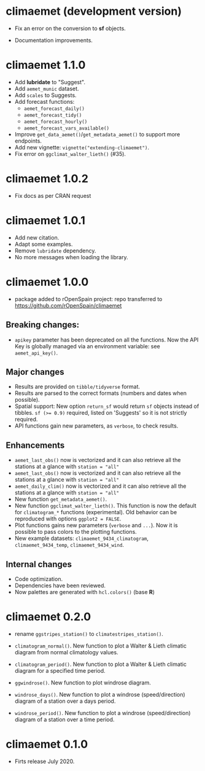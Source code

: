 # climaemet (development version)

-   Fix an error on the conversion to **sf** objects.

-   Documentation improvements.

# climaemet 1.1.0

-   Add **lubridate** to "Suggest".
-   Add `aemet_munic` dataset.
-   Add `scales` to Suggests.
-   Add forecast functions:
    -   `aemet_forecast_daily()`
    -   `aemet_forecast_tidy()`
    -   `aemet_forecast_hourly()`
    -   `aemet_forecast_vars_available()`
-   Improve `get_data_aemet()`/`get_metadata_aemet()` to support more endpoints.
-   Add new vignette: `vignette("extending-climaemet")`.
-   Fix error on `ggclimat_walter_lieth()` (#35).

# climaemet 1.0.2

-   Fix docs as per CRAN request

# climaemet 1.0.1

-   Add new citation.
-   Adapt some examples.
-   Remove `lubridate` dependency.
-   No more messages when loading the library.

# climaemet 1.0.0

-   package added to rOpenSpain project: repo transferred to
    <https://github.com/rOpenSpain/climaemet>

## Breaking changes:

-   `apikey` parameter has been deprecated on all the functions. Now the API Key
    is globally managed via an environment variable: see `aemet_api_key()`.

## Major changes

-   Results are provided on `tibble/tidyverse` format.
-   Results are parsed to the correct formats (numbers and dates when possible).
-   Spatial support: New option `return_sf` would return `sf` objects instead of
    tibbles. `sf (>= 0.9)` required, listed on 'Suggests' so it is not strictly
    required.
-   API functions gain new parameters, as `verbose`, to check results.

## Enhancements

-   `aemet_last_obs()` now is vectorized and it can also retrieve all the
    stations at a glance with `station = "all"`
-   `aemet_last_obs()` now is vectorized and it can also retrieve all the
    stations at a glance with `station = "all"`
-   `aemet_daily_clim()` now is vectorized and it can also retrieve all the
    stations at a glance with `station = "all"`
-   New function `get_metadata_aemet()`.
-   New function `ggclimat_walter_lieth()`. This function is now the default for
    `climatogram_*` functions (experimental). Old behavior can be reproduced
    with options `ggplot2 = FALSE`.
-   Plot functions gains new parameters (`verbose` and `...`). Now it is
    possible to pass colors to the plotting functions.
-   New example datasets: `climaemet_9434_climatogram`, `climaemet_9434_temp`,
    `climaemet_9434_wind`.

## Internal changes

-   Code optimization.
-   Dependencies have been reviewed.
-   Now palettes are generated with `hcl.colors()` (base **R**)

# climaemet 0.2.0

-   rename `ggstripes_station()` to `climatestripes_station()`.

-   `climatogram_normal()`. New function to plot a Walter & Lieth climatic
    diagram from normal climatology values.

-   `climatogram_period()`. New function to plot a Walter & Lieth climatic
    diagram for a specified time period.

-   `ggwindrose()`. New function to plot windrose diagram.

-   `windrose_days()`. New function to plot a windrose (speed/direction) diagram
    of a station over a days period.

-   `windrose_period()`. New function to plot a windrose (speed/direction)
    diagram of a station over a time period.

# climaemet 0.1.0

-   Firts release July 2020.
